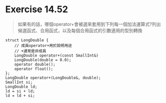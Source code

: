 # Exercise 14.52
> 如果有的話，哪個operator+會被選來套用到下列每一個加法運算式?列出候選函式、合用函式，以及每個合用函式的引數適用的型別轉換
```
struct LongDouble {
    // 成員operator+用於說明用途
    // +通常是非成員
    LongDouble operator+(const SmallInt&)
    LongDouble(double = 0.0);
    operator double();
    operator float();
};
LongDouble operator+(LongDouble&, double);
SmallInt si;
LongDouble ld;
ld = si + ld;
ld = ld + si;
```